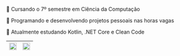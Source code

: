 📖 Cursando o 7º semestre em Ciência da Computação

📖 Programando e desenvolvendo projetos pessoais nas horas vagas

📖 Atualmente estudando Kotlin, .NET Core e Clean Code

| <a href="https://github.com/PauloUbirajara"><img align="center" src="https://github-readme-stats.vercel.app/api?username=PauloUbirajara&show_icons=true&theme=default&hide_border=false&include_all_commits=true&custom_title=Paulo Ubirajara&locale=pt-br" style="height:100%;"/></a> | <a href="https://github.com/PauloUbirajara?tab=repositories"><img align="center" src="https://github-readme-stats.vercel.app/api/top-langs/?username=PauloUbirajara&locale=pt-br&layout=compact" style="height:100%;"/></a> |
| ------------- | ------------- |
